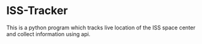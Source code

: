 # ISS-Tracker
This is a python program which tracks live location of the ISS space center and collect information using api.
